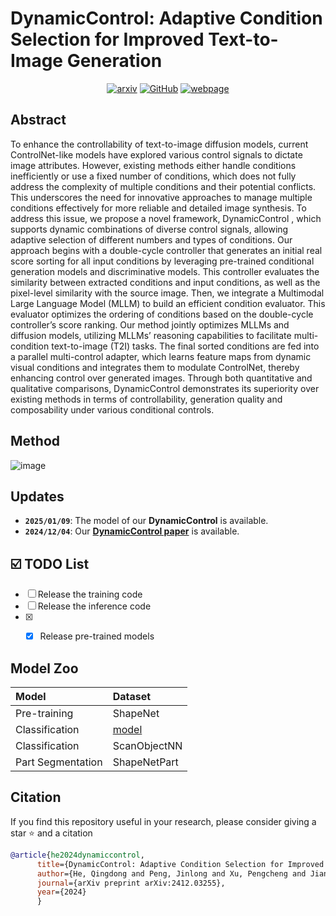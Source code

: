 # DynamicControl: Adaptive Condition Selection for Improved Text-to-Image Generation

<div style="display: flex; justify-content: center; align-items: center;">
  <a href="https://arxiv.org/abs/2412.03255" style="margin: 0 2px;">
    <img src='https://img.shields.io/badge/arXiv-2411.10499-red?style=flat&logo=arXiv&logoColor=red' alt='arxiv'>
  </a>
  <a href="https://github.com/hithqd/DynamicControl" style="margin: 0 2px;">
    <img src='https://img.shields.io/badge/GitHub-Repo-blue?style=flat&logo=GitHub' alt='GitHub'>
  </a>
  <a href='https://hithqd.github.io/projects/Dynamiccontrol/' style="margin: 0 2px;">
    <img src='https://img.shields.io/badge/Webpage-Project-silver?style=flat&logo=&logoColor=orange' alt='webpage'>
  </a>
</div>

## Abstract
To enhance the controllability of text-to-image diffusion models, current ControlNet-like models have explored various control signals to dictate image attributes. However, existing methods either handle conditions inefficiently or use a fixed number of conditions, which does not fully address the complexity of multiple conditions and their potential conflicts. This underscores the need for innovative approaches to manage multiple conditions effectively for more reliable and detailed image synthesis. To address this issue, we propose a novel framework, DynamicControl , which supports dynamic combinations of diverse control signals, allowing adaptive selection of different numbers and types of conditions. Our approach begins with a double-cycle controller that generates an initial real score sorting for all input conditions by leveraging pre-trained conditional generation models and discriminative models. This controller evaluates the similarity between extracted conditions and input conditions, as well as the pixel-level similarity with the source image. Then, we integrate a Multimodal Large Language Model (MLLM) to build an efficient condition evaluator. This evaluator optimizes the ordering of conditions based on the double-cycle controller’s score ranking. Our method jointly optimizes MLLMs and diffusion models, utilizing MLLMs’ reasoning capabilities to facilitate multi-condition text-to-image (T2I) tasks. The final sorted conditions are fed into a parallel multi-control adapter, which learns feature maps from dynamic visual conditions and integrates them to modulate ControlNet, thereby enhancing control over generated images. Through both quantitative and qualitative comparisons, DynamicControl demonstrates its superiority over existing methods in terms of controllability, generation quality and composability under various conditional controls.

## Method
![image](../main/assets/framework.png) 

## Updates
- **`2025/01/09`**: The model of our **DynamicControl** is available.
- **`2024/12/04`**: Our [**DynamicControl paper**](https://arxiv.org/abs/2412.03255) is available.


## :ballot_box_with_check: TODO List
- [ ] Release the training code
- [ ] Release the inference code
- [x] - [x] Release pre-trained models


## Model Zoo
| Model | Dataset | 
| :---- | :---- | 
| Pre-training | ShapeNet | 
| Classification | [model](https://drive.google.com/file/d/11iBDSwdTIpHldUGWIsFp9orbCwNf69fB/view?usp=sharing) |
| Classification | ScanObjectNN |
| Part Segmentation | ShapeNetPart |
  

## Citation

If you find this repository useful in your research, please consider giving a star ⭐ and a citation
```bibtex
@article{he2024dynamiccontrol,
      title={DynamicControl: Adaptive Condition Selection for Improved Text-to-Image Generation},
      author={He, Qingdong and Peng, Jinlong and Xu, Pengcheng and Jiang, Boyuan and Hu, Xiaobin and Luo, Donghao and Liu, Yong and Wang, Yabiao and Wang, Chengjie and Li, Xiangtai and Zhang, Jiangning},
      journal={arXiv preprint arXiv:2412.03255},
      year={2024}
      }
